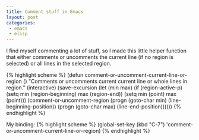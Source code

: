 ```yaml
---
title: Comment stuff in Emacs
layout: post
categories:
 - emacs
 - elisp
---
```


I find myself commenting a lot of stuff, so I made this little helper
function that either comments or uncomments the current line (if no
region is selected) or all lines in the selected region.

{% highlight scheme %}
(defun comment-or-uncomment-current-line-or-region ()
  "Comments or uncomments current current line or whole lines in region."
  (interactive)
  (save-excursion
    (let (min max)
      (if (region-active-p)
          (setq min (region-beginning) max (region-end))
        (setq min (point) max (point)))
      (comment-or-uncomment-region
       (progn (goto-char min) (line-beginning-position))
       (progn (goto-char max) (line-end-position))))))
{% endhighlight %}

My binding:
{% highlight scheme %}
(global-set-key (kbd "C-7") 'comment-or-uncomment-current-line-or-region)
{% endhighlight %}
